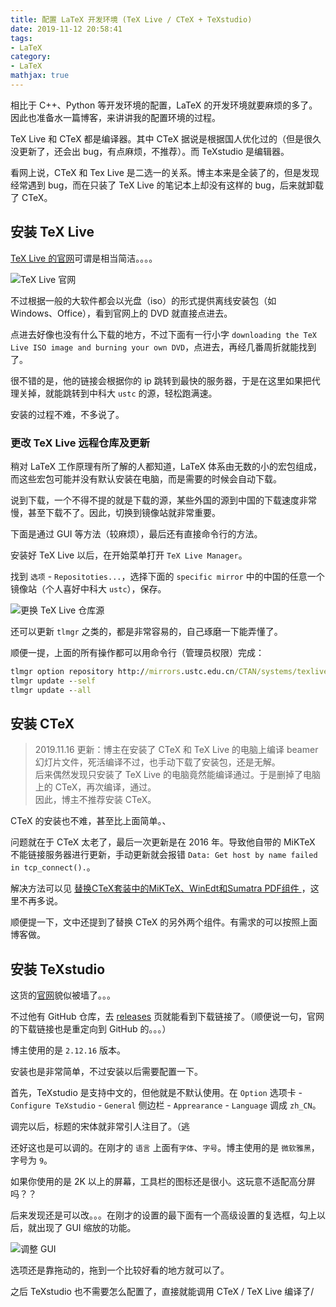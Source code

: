 ```yaml
---
title: 配置 LaTeX 开发环境 (TeX Live / CTeX + TeXstudio)
date: 2019-11-12 20:58:41
tags: 
- LaTeX
category:
- LaTeX
mathjax: true
---
```


相比于 C++、Python 等开发环境的配置，LaTeX 的开发环境就要麻烦的多了。因此也准备水一篇博客，来讲讲我的配置环境的过程。

TeX Live 和 CTeX 都是编译器。其中 CTeX 据说是根据国人优化过的（但是很久没更新了，还会出 bug，有点麻烦，不推荐）。而 TeXstudio 是编辑器。

看网上说，CTeX 和 Tex Live 是二选一的关系。博主本来是全装了的，但是发现经常遇到 bug，而在只装了 TeX Live 的笔记本上却没有这样的 bug，后来就卸载了 CTeX。

## 安装 TeX Live 

[TeX Live 的官网](texlive.org)可谓是相当简洁。。。。

![TeX Live 官网](texlive-org.jpg)

不过根据一般的大软件都会以光盘（iso）的形式提供离线安装包（如 Windows、Office），看到官网上的 DVD 就直接点进去。

点进去好像也没有什么下载的地方，不过下面有一行小字 `downloading the TeX Live ISO image and burning your own DVD`，点进去，再经几番周折就能找到了。

很不错的是，他的链接会根据你的 ip 跳转到最快的服务器，于是在这里如果把代理关掉，就能跳转到中科大 `ustc` 的源，轻松跑满速。

安装的过程不难，不多说了。

### 更改 TeX Live 远程仓库及更新

稍对 LaTeX 工作原理有所了解的人都知道，LaTeX 体系由无数的小的宏包组成，而这些宏包可能并没有默认安装在电脑，而是需要的时候会自动下载。

说到下载，一个不得不提的就是下载的源，某些外国的源到中国的下载速度非常慢，甚至下载不了。因此，切换到镜像站就非常重要。

下面是通过 GUI 等方法（较麻烦），最后还有直接命令行的方法。

安装好 TeX Live 以后，在开始菜单打开 `TeX Live Manager`。

找到 `选项` - `Repositoties...`，选择下面的 `specific mirror` 中的中国的任意一个镜像站（个人喜好中科大 `ustc`），保存。

![更换 TeX Live 仓库源](texlive-choose-repositories.jpg)  

还可以更新 `tlmgr` 之类的，都是非常容易的，自己琢磨一下能弄懂了。

顺便一提，上面的所有操作都可以用命令行（管理员权限）完成：

```cmd
tlmgr option repository http://mirrors.ustc.edu.cn/CTAN/systems/texlive/tlnet
tlmgr update --self
tlmgr update --all
```

## 安装 CTeX

> 2019.11.16 更新：博主在安装了 CTeX 和 TeX Live 的电脑上编译 beamer 幻灯片文件，死活编译不过，也手动下载了安装包，还是无解。  
> 后来偶然发现只安装了 TeX Live 的电脑竟然能编译通过。于是删掉了电脑上的 CTeX，再次编译，通过。  
> 因此，博主不推荐安装 CTeX。

CTeX 的安装也不难，甚至比上面简单。、

问题就在于 CTeX 太老了，最后一次更新是在 2016 年。导致他自带的 MiKTeX 不能链接服务器进行更新，手动更新就会报错 `Data: Get host by name failed in tcp_connect().`。

解决方法可以见 [替换CTeX套装中的MiKTeX、WinEdt和Sumatra PDF组件
](https://blog.csdn.net/pijk55556/article/details/87908328)，这里不再多说。

顺便提一下，文中还提到了替换 CTeX 的另外两个组件。有需求的可以按照上面博客做。

## 安装 TeXstudio

这货的[官网](https://www.texstudio.org/)貌似被墙了。。。

不过他有 GitHub 仓库，去 [releases](https://github.com/texstudio-org/texstudio/releases) 页就能看到下载链接了。（顺便说一句，官网的下载链接也是重定向到 GitHub 的。。。）

博主使用的是 `2.12.16` 版本。

安装也是非常简单，不过安装以后需要配置一下。

首先，TeXstudio  是支持中文的，但他就是不默认使用。在 `Option` 选项卡 - `Configure TeXstudio` - `General` 侧边栏 - `Apprearance` - `Language` 调成 `zh_CN`。

调完以后，标题的宋体就非常引人注目了。（逃

还好这也是可以调的。在刚才的 `语言` 上面有`字体`、`字号`。博主使用的是 `微软雅黑`，字号为 `9`。

如果你使用的是 2K 以上的屏幕，工具栏的图标还是很小。这玩意不适配高分屏吗？？

后来发现还是可以改。。。在刚才的设置的最下面有一个高级设置的复选框，勾上以后，就出现了 GUI 缩放的功能。

![调整 GUI](texstudio-configure-gui.jpg)

选项还是靠拖动的，拖到一个比较好看的地方就可以了。

之后 TeXstudio 也不需要怎么配置了，直接就能调用 CTeX / TeX Live 编译了/
